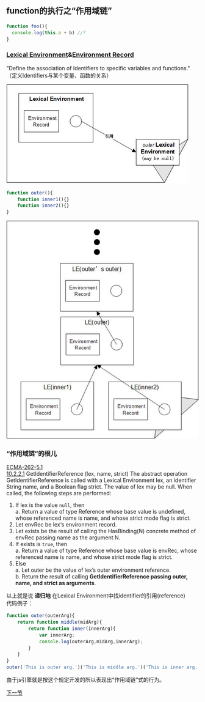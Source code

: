 ## function的执行之“作用域链”
  ```javascript 
  function foo(){
    console.log(this.a + b) //?
  }
  ```

### [Lexical Environment](http://es5.github.io/#x10.2)&[Environment Record](http://es5.github.io/#x10.2.1)

"Define the association of Identifiers to specific variables and functions."
（定义Identifiers与某个变量、函数的关系）

![](image/le0.jpg) 

```javascript
function outer(){
    function inner1(){}
    function inner2(){}
}
```
![](image/le3.jpg) 

### “作用域链”的根儿
[ECMA-262-5.1](http://es5.github.io/)<br/>
[10.2.2.1](http://es5.github.io/#x10.2.2.1) GetIdentifierReference (lex, name, strict)
The abstract operation GetIdentifierReference is called with a Lexical Environment lex, an identifier String
name, and a Boolean flag strict. The value of lex may be null. When called, the following steps are performed:
1. If lex is the value `null`, then<br/>
    a. Return a value of type Reference whose base value is undefined, whose referenced name is name,
and whose strict mode flag is strict.
2. Let envRec be lex‘s environment record.
3. Let exists be the result of calling the HasBinding(N) concrete method of envRec passing name as the
argument N.
4. If exists is `true`, then<br/>
    a. Return a value of type Reference whose base value is envRec, whose referenced name is name, and
whose strict mode flag is strict.
5. Else<br/>
    a. Let outer be the value of lex’s outer environment reference.<br/>
    b. Return the result of calling **GetIdentifierReference passing outer, name, and strict as arguments**.

以上就是说 **递归地** 在Lexical Environment中找identifier的引用(reference)<br/>
代码例子：
```javascript
function outer(outerArg){
	return function middle(midArg){
		return function inner(innerArg){
			var innerArg;
			console.log(outerArg,midArg,innerArg);
		}
	}
}
outer('This is outer arg.')('This is middle arg.')('This is inner arg.');
```
由于js引擎就是按这个规定开发的所以表现出“作用域链”式的行为。

[下一节](function-ExecutionContext.md)
